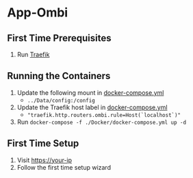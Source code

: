 # App-Ombi

## First Time Prerequisites

1. Run [Traefik](https://github.com/mattlombana/App-Traefik)

## Running the Containers

1. Update the following mount in [docker-compose.yml](./Docker/docker-compose.yml)
    * `../Data/config:/config`
2. Update the Traefik host label in [docker-compose.yml](./Docker/docker-compose.yml)
    * ``"traefik.http.routers.ombi.rule=Host(`localhost`)"``
3. Run `docker-compose -f ./Docker/docker-compose.yml up -d`

## First Time Setup

1. Visit <https://your-ip>
2. Follow the first time setup wizard
